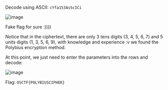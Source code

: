 Decode using ASCII: `cYfa153As5cICi`

![image](https://github.com/1nv1sibl3/OS-CTF/assets/90485791/e4dba1a2-03a4-4062-8db9-a22bdf0447ed)


Fake flag for sure :))))

Notice that in the ciphertext, there are only 3 tens digits (3, 4, 5, 6, 7) and 5 units digits (1, 3, 5, 6, 9), with knowledge and experience :v we found the Polybius encryption method.

At this point, we just need to enter the parameters into the rows and decode:

![image](https://github.com/1nv1sibl3/OS-CTF/assets/90485791/83ca5114-9fe5-4d6b-90ed-54e4c8c6e991)



Flag: `OSCTF{POLYBIUSCIPHER}`

